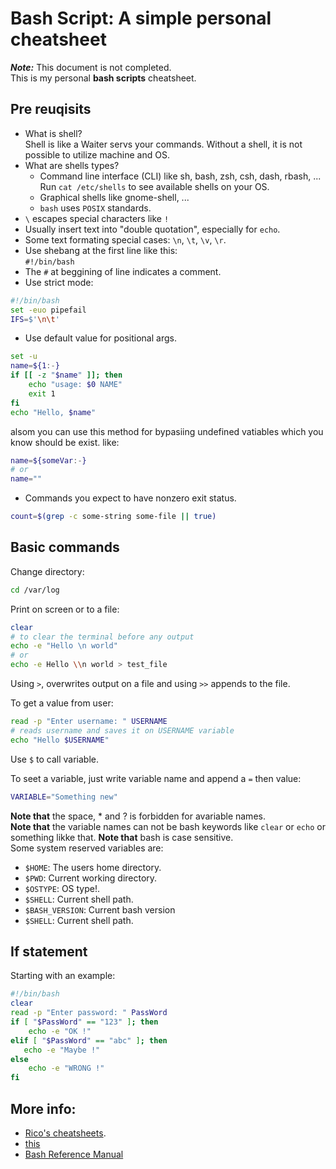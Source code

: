 # Bash Script: A simple personal cheatsheet

_**Note:**_ This document is not completed.  
This is my personal **bash scripts** cheatsheet.


## Pre reuqisits

* What is shell?  
  Shell is like a Waiter servs your commands. Without a shell, it is not
  possible to utilize machine and OS.
* What are shells types?  
  - Command line interface (CLI) like sh, bash, zsh, csh, dash, rbash, ...  
    Run `cat /etc/shells` to see available shells on your OS.
  - Graphical shells like gnome-shell, ...
  - `bash` uses `POSIX` standards.
* `\` escapes special characters like `!`
* Usually insert text into "double quotation", especially for `echo`.
* Some text formating special cases: `\n`, `\t`, `\v`, `\r`.
* Use shebang at the first line like this:  
  `#!/bin/bash`
* The `#` at beggining of line indicates a comment.
* Use strict mode: 
``` bash
#!/bin/bash
set -euo pipefail
IFS=$'\n\t'
```
* Use default value for positional args.
``` bash
set -u
name=${1:-}
if [[ -z "$name" ]]; then
    echo "usage: $0 NAME"
    exit 1
fi
echo "Hello, $name"
```
alsom you can use this method for bypasiing undefined vatiables which you know
should be exist. like:
``` bash
name=${someVar:-}
# or
name=""
```
* Commands you expect to have nonzero exit status.
``` bash
count=$(grep -c some-string some-file || true)
```

## Basic commands

Change directory:

``` bash
cd /var/log
```

Print on screen or to a file:

``` bash
clear
# to clear the terminal before any output
echo -e "Hello \n world" 
# or
echo -e Hello \\n world > test_file
```

Using `>`, overwrites output on a file and using `>>` appends to  the file.  

To get a value from user:

``` bash
read -p "Enter username: " USERNAME
# reads username and saves it on USERNAME variable
echo "Hello $USERNAME"
```
Use `$` to call variable.

To seet a variable, just write variable name and append a `=` then value:  

``` bash
VARIABLE="Something new"
```

**Note that** the space, * and ? is forbidden for avariable names.  
**Note that** the variable names can not be bash keywords like `clear` or
`echo` or something likke that.
**Note that** bash is case sensitive.  
Some system reserved variables are:
* `$HOME`: The users home directory.
* `$PWD`: Current working directory.
* `$OSTYPE`: OS type!.
* `$SHELL`: Current shell path.
* `$BASH_VERSION`: Current bash version
* `$SHELL`: Current shell path.

## If statement

Starting with an example:

``` bash
#!/bin/bash
clear
read -p "Enter password: " PassWord
if [ "$PassWord" == "123" ]; then
    echo -e "OK !"
elif [ "$PassWord" == "abc" ]; then
   echo -e "Maybe !"
else
    echo -e "WRONG !"
fi
```

## More info:
* [Rico's cheatsheets](https://devhints.io/bash).  
* [this](http://redsymbol.net/articles/unofficial-bash-strict-mode/#sourcing-nonconforming-document)
* [Bash Reference Manual](http://www.gnu.org/savannah-checkouts/gnu/bash/manual/bash.html#Shell-Parameter-Expansion)

